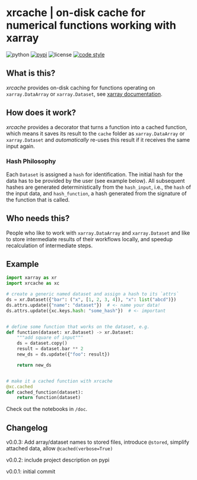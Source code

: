 xrcache | on-disk cache for numerical functions working with xarray
===

![python](https://img.shields.io/badge/python-3.5--3.8-lightgrey.svg?style=flat)
[![pypi](https://img.shields.io/pypi/v/xrcache.svg?style=flat)](https://pypi.org/project/xrcache/)
![license](https://img.shields.io/pypi/l/xrcache.svg?color=red&style=flat)
[![code style](https://img.shields.io/badge/code%20style-black-202020.svg?style=flat)](https://github.com/ambv/black)

## What is this?

_xrcache_ provides on-disk caching for functions operating on `xarray.DataArray` or `xarray.Dataset`, see [xarray documentation](http://xarray.pydata.org/).

## How does it work?

_xrcache_ provides a decorator that turns a function into a cached function, which means it saves its result to the `cache` folder as `xarray.DataArray` or `xarray.Dataset` and _automatically_ re-uses this result if it receives the same input again.

### Hash Philosophy

Each `Dataset` is assigned a `hash` for identification. The initial hash for the data has to be provided by the user (see example below). All subsequent hashes are generated deterministically from the `hash_input`, i.e., the `hash` of the input data, and `hash_function`, a hash generated from the signature of the function that is called.

## Who needs this?

People who like to work with `xarray.DataArray` and `xarray.Dataset` and like to store intermediate results of their workflows locally, and speedup recalculation of intermediate steps.

## Example

```python
import xarray as xr
import xrcache as xc

# create a generic named dataset and assign a hash to its `attrs`
ds = xr.Dataset({"bar": ("x", [1, 2, 3, 4]), "x": list("abcd")})
ds.attrs.update({"name": "dataset"})  # <- name your data!
ds.attrs.update({xc.keys.hash: "some_hash"})  # <- important


# define some function that works on the dataset, e.g.
def function(dataset: xr.Dataset) -> xr.Dataset:
    """add square of input"""
    ds = dataset.copy()
    result = dataset.bar ** 2
    new_ds = ds.update({"foo": result})

    return new_ds


# make it a cached function with xrcache
@xc.cached
def cached_function(dataset):
    return function(dataset)
```

Check out the notebooks in `/doc`.

## Changelog

v0.0.3: Add array/dataset names to stored files, introduce `@stored`, simplify attached data, allow `@cached(verbose=True)`

v0.0.2: include project description on pypi

v0.0.1: initial commit
